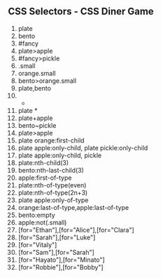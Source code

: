 ## CSS Selectors - CSS Diner Game

1. plate
2. bento
3. #fancy
4. plate>apple
5. #fancy>pickle
6. .small
7. orange.small
8. bento>orange.small
9. plate,bento
10. *
11. plate *
12. plate+apple
13. bento~pickle
14. plate>apple
15. plate orange:first-child
16. plate apple:only-child, plate pickle:only-child
17. plate apple:only-child, pickle
18. plate:nth-child(3)
19. bento:nth-last-child(3)
20. apple:first-of-type
21. plate:nth-of-type(even)
22. plate:nth-of-type(2n+3)
23. plate apple:only-of-type
24. orange:last-of-type,apple:last-of-type
25. bento:empty
26. apple:not(.small)
27. [for="Ethan"],[for="Alice"],[for="Clara"]
28. [for="Sarah"],[for="Luke"]
29. [for="Vitaly"]
30. [for="Sam"],[for="Sarah"]
31. [for="Hayato"],[for="Minato"]
32. [for="Robbie"],[for="Bobby"]


